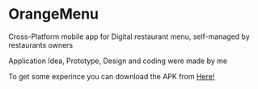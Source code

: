 OrangeMenu
==========

Cross-Platform mobile app for Digital restaurant menu, self-managed by restaurants owners

Application Idea, Prototype, Design and coding were made by me

To get some experince you can download the APK from [Here!](platforms/android/ant-build/OrangeMenu-debug.apk?raw=true)
